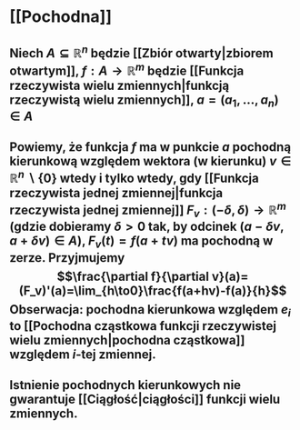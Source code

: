 # [[Pochodna]]
## Niech $A\subseteq\mathbb{R}^n$ będzie [[Zbiór otwarty|zbiorem otwartym]], $f:A\to\mathbb{R}^m$ będzie [[Funkcja rzeczywista wielu zmiennych|funkcją rzeczywistą wielu zmiennych]], $a=(a_1,\dots,a_n)\in A$
## Powiemy, że funkcja $f$ ma w punkcie $a$ **pochodną kierunkową** względem wektora (w kierunku) $v\in\mathbb{R}^n\backslash\{0\}$ wtedy i tylko wtedy, gdy  [[Funkcja rzeczywista jednej zmiennej|funkcja rzeczywista jednej zmiennej]] $F_v:(-\delta,\delta)\to\mathbb{R}^m$ (gdzie dobieramy $\delta>0$ tak, by odcinek $(a-\delta v,a+\delta v)\in A$), $F_v(t)=f(a+tv)$ ma pochodną w zerze. Przyjmujemy $$\frac{\partial f}{\partial v}(a)=(F_v)'(a)=\lim_{h\to0}\frac{f(a+hv)-f(a)}{h}$$ **Obserwacja**: pochodna kierunkowa względem $e_i$ to [[Pochodna cząstkowa funkcji rzeczywistej wielu zmiennych|pochodna cząstkowa]] względem $i$-tej zmiennej.
## Istnienie pochodnych kierunkowych nie gwarantuje [[Ciągłość|ciągłości]] funkcji wielu zmiennych.